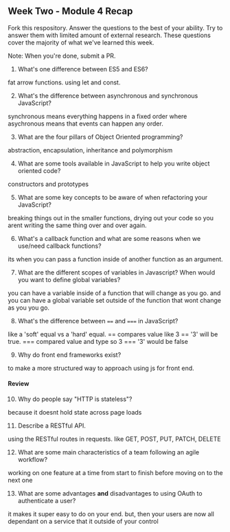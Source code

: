 ## Week Two - Module 4 Recap

Fork this respository. Answer the questions to the best of your ability. Try to answer them with limited amount of external research. These questions cover the majority of what we've learned this week. 

Note: When you're done, submit a PR. 

1. What's one difference between ES5 and ES6?

fat arrow functions. using let and const.

2. What's the difference between asynchronous and synchronous JavaScript? 

synchronous means everything happens in a fixed order where asychronous means that events can happen any order.

3. What are the four pillars of Object Oriented programming?

abstraction, encapsulation, inheritance and polymorphism

4. What are some tools available in JavaScript to help you write object oriented code?

constructors and prototypes

5. What are some key concepts to be aware of when refactoring your JavaScript?

breaking things out in the smaller functions, drying out your code so you arent writing the same thing over and over again.

6. What's a callback function and what are some reasons when we use/need callback functions?

its when you can pass a function inside of another function as an argument.

7. What are the different scopes of variables in Javascript? When would you want to define global variables?

you can have a variable inside of a function that will change as you go. and you can have a global variable set outside of the function that wont change as you you go.

8. What's the difference between `==` and `===` in JavaScript?

like a 'soft' equal vs a 'hard' equal. == compares value like 3 == '3' will be true. === compared value and type so 3 === '3' would be false

9. Why do front end frameworks exist?

to make a more structured way to approach using js for front end.

#### Review  

10. Why do people say "HTTP is stateless"?

because it doesnt hold state across page loads

11. Describe a RESTful API.

using the RESTful routes in requests. like GET, POST, PUT, PATCH, DELETE

12. What are some main characteristics of a team following an agile workflow?

working on one feature at a time from start to finish before moving on to the next one

13. What are some advantages **and** disadvantages to using OAuth to authenticate a user?

it makes it super easy to do on your end. but, then your users are now all dependant on a service that it outside of your control

